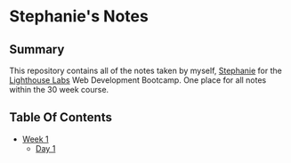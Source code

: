 # Stephanie's Notes
## Summary 

This repository contains all of the notes taken by myself, [Stephanie](https://github.com/sdoull) for the [Lighthouse Labs](https://www.lighthouselabs.ca/) Web Development Bootcamp. One place for all notes within the 30 week course.

## Table Of Contents
* [Week 1](week_1)
    * [Day 1](week_1/Day_1)